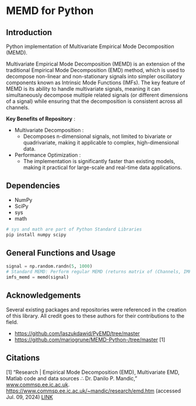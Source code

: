 # MEMD for Python

## Introduction
Python implementation of Multivariate Empirical Mode Decomposition (MEMD).

Multivariate Empirical Mode Decomposition (MEMD) is an extension of the traditional Empirical Mode Decomposition (EMD) method, which is used to decompose non-linear and non-stationary signals into simpler oscillatory components known as Intrinsic Mode Functions (IMFs). The key feature of MEMD is its ability to handle multivariate signals, meaning it can simultaneously decompose multiple related signals (or different dimensions of a signal) while ensuring that the decomposition is consistent across all channels.

__Key Benefits of Repository__ :
- Multivariate Decomposition :
  - Decomposes n-dimensional signals, not limited to bivariate or quadrivariate, making it applicable to complex, high-dimensional data.
- Performance Optimization :
  - The implementation is significantly faster than existing models, making it practical for large-scale and real-time data applications.

## Dependencies 
- NumPy
- SciPy  
- sys
- math

```bash
# sys and math are part of Python Standard Libraries
pip install numpy scipy 
```


## General Functions and Usage  
```python
signal = np.random.randn(5, 1000)
# Standard MEMD: Perform regular MEMD (returns matrix of (Channels, IMFs, Data Points))
imfs_memd = memd(signal)
```

## Acknowledgements
Several existing packages and repositories were referenced in the creation of this library. All credit goes to these authors for their contributions to the field.
* https://github.com/laszukdawid/PyEMD/tree/master
* https://github.com/mariogrune/MEMD-Python-/tree/master [1]

## Citations
[1] “Research | Empirical Mode Decomposition (EMD), Multivariate EMD, Matlab code and data sources ∴ Dr. Danilo P. Mandic,” www.commsp.ee.ic.ac.uk. https://www.commsp.ee.ic.ac.uk/~mandic/research/emd.htm (accessed Jul. 09, 2024)  [LINK](https://www.commsp.ee.ic.ac.uk/~mandic/research/emd.htm)
